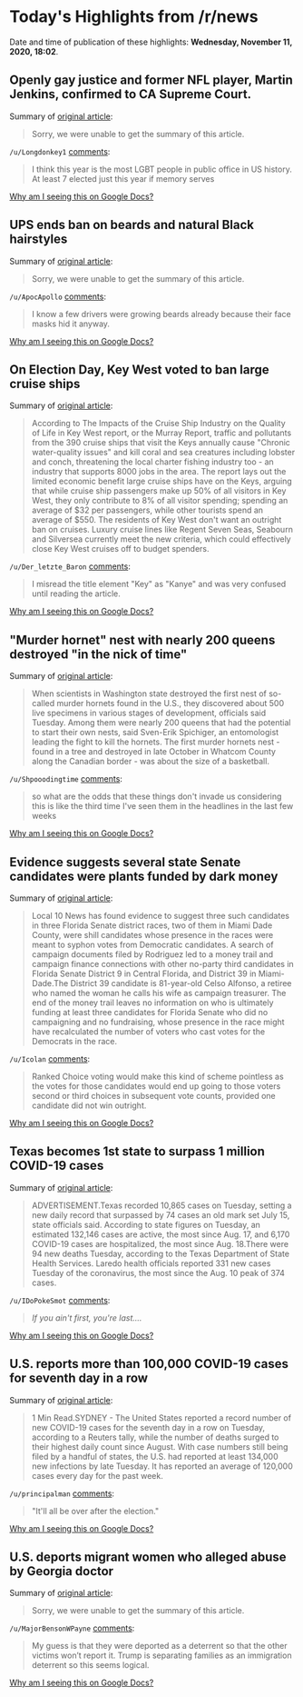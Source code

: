 # Today's Highlights from /r/news

Date and time of publication of these highlights: **Wednesday, November 11, 2020, 18:02**.

## Openly gay justice and former NFL player, Martin Jenkins, confirmed to CA Supreme Court.

Summary of [original article](https://bigqueernews.com/2020/11/11/openly-gay-justice-and-former-nfl-player-martin-jenkins-confirmed-to-ca-supreme-court/):

> Sorry, we were unable to get the summary of this article.

`/u/Longdonkey1` [comments](https://www.reddit.com/r/news/comments/jshdjz/openly_gay_justice_and_former_nfl_player_martin/):

> I think this year is the most LGBT people in public office in US history. At least 7 elected just this year if memory serves

[Why am I seeing this on Google Docs?](https://docs.google.com/document/d/1Dc6We63vOXIZsc0op-Bt4abqkYjXzOigalQqFxmvvbM/edit?usp=sharing)

## UPS ends ban on beards and natural Black hairstyles

Summary of [original article](https://www.cnn.com/2020/11/11/business/ups-end-beard-ban/index.html):

> Sorry, we were unable to get the summary of this article.

`/u/ApocApollo` [comments](https://www.reddit.com/r/news/comments/jsdbbr/ups_ends_ban_on_beards_and_natural_black/):

> I know a few drivers were growing beards already because their face masks hid it anyway.

[Why am I seeing this on Google Docs?](https://docs.google.com/document/d/1Dc6We63vOXIZsc0op-Bt4abqkYjXzOigalQqFxmvvbM/edit?usp=sharing)

## On Election Day, Key West voted to ban large cruise ships

Summary of [original article](https://www.lonelyplanet.com/articles/key-west-large-cruise-ship-ban):

> According to The Impacts of the Cruise Ship Industry on the Quality of Life in Key West report, or the Murray Report, traffic and pollutants from the 390 cruise ships that visit the Keys annually cause "Chronic water-quality issues" and kill coral and sea creatures including lobster and conch, threatening the local charter fishing industry too - an industry that supports 8000 jobs in the area. The report lays out the limited economic benefit large cruise ships have on the Keys, arguing that while cruise ship passengers make up 50% of all visitors in Key West, they only contribute to 8% of all visitor spending; spending an average of $32 per passengers, while other tourists spend an average of $550. The residents of Key West don't want an outright ban on cruises. Luxury cruise lines like Regent Seven Seas, Seabourn and Silversea currently meet the new criteria, which could effectively close Key West cruises off to budget spenders.

`/u/Der_letzte_Baron` [comments](https://www.reddit.com/r/news/comments/jsjfda/on_election_day_key_west_voted_to_ban_large/):

> I misread the title element "Key" as "Kanye" and was very confused until reading the article.

[Why am I seeing this on Google Docs?](https://docs.google.com/document/d/1Dc6We63vOXIZsc0op-Bt4abqkYjXzOigalQqFxmvvbM/edit?usp=sharing)

## "Murder hornet" nest with nearly 200 queens destroyed "in the nick of time"

Summary of [original article](https://www.cbsnews.com/news/murder-hornet-nest-nearly-200-queens-destroyed-nick-of-time/):

> When scientists in Washington state destroyed the first nest of so-called murder hornets found in the U.S., they discovered about 500 live specimens in various stages of development, officials said Tuesday. Among them were nearly 200 queens that had the potential to start their own nests, said Sven-Erik Spichiger, an entomologist leading the fight to kill the hornets. The first murder hornets nest - found in a tree and destroyed in late October in Whatcom County along the Canadian border - was about the size of a basketball.

`/u/Shpooodingtime` [comments](https://www.reddit.com/r/news/comments/js96ts/murder_hornet_nest_with_nearly_200_queens/):

> so what are the odds that these things don't invade us considering this is like the third time I've seen them in the headlines in the last few weeks

[Why am I seeing this on Google Docs?](https://docs.google.com/document/d/1Dc6We63vOXIZsc0op-Bt4abqkYjXzOigalQqFxmvvbM/edit?usp=sharing)

## Evidence suggests several state Senate candidates were plants funded by dark money

Summary of [original article](https://www.local10.com/news/local/2020/11/11/evidence-suggests-several-state-senate-candidates-were-plants-funded-by-dark-money/):

> Local 10 News has found evidence to suggest three such candidates in three Florida Senate district races, two of them in Miami Dade County, were shill candidates whose presence in the races were meant to syphon votes from Democratic candidates. A search of campaign documents filed by Rodriguez led to a money trail and campaign finance connections with other no-party third candidates in Florida Senate District 9 in Central Florida, and District 39 in Miami-Dade.The District 39 candidate is 81-year-old Celso Alfonso, a retiree who named the woman he calls his wife as campaign treasurer. The end of the money trail leaves no information on who is ultimately funding at least three candidates for Florida Senate who did no campaigning and no fundraising, whose presence in the race might have recalculated the number of voters who cast votes for the Democrats in the race.

`/u/Icolan` [comments](https://www.reddit.com/r/news/comments/js85qm/evidence_suggests_several_state_senate_candidates/):

> Ranked Choice voting would make this kind of scheme pointless as the votes for those candidates would end up going to those voters second or third choices in subsequent vote counts, provided one candidate did not win outright.

[Why am I seeing this on Google Docs?](https://docs.google.com/document/d/1Dc6We63vOXIZsc0op-Bt4abqkYjXzOigalQqFxmvvbM/edit?usp=sharing)

## Texas becomes 1st state to surpass 1 million COVID-19 cases

Summary of [original article](https://apnews.com/article/virus-outbreak-texas-laredo-097550b8324b0f54f06bf4d2a1fa4fbd):

> ADVERTISEMENT.Texas recorded 10,865 cases on Tuesday, setting a new daily record that surpassed by 74 cases an old mark set July 15, state officials said. According to state figures on Tuesday, an estimated 132,146 cases are active, the most since Aug. 17, and 6,170 COVID-19 cases are hospitalized, the most since Aug. 18.There were 94 new deaths Tuesday, according to the Texas Department of State Health Services. Laredo health officials reported 331 new cases Tuesday of the coronavirus, the most since the Aug. 10 peak of 374 cases.

`/u/IDoPokeSmot` [comments](https://www.reddit.com/r/news/comments/js78ue/texas_becomes_1st_state_to_surpass_1_million/):

> *If you ain't first, you're last....*

[Why am I seeing this on Google Docs?](https://docs.google.com/document/d/1Dc6We63vOXIZsc0op-Bt4abqkYjXzOigalQqFxmvvbM/edit?usp=sharing)

## U.S. reports more than 100,000 COVID-19 cases for seventh day in a row

Summary of [original article](https://www.reuters.com/article/us-health-coronavirus-usa-cases/u-s-reports-more-than-100000-covid-19-cases-for-seventh-day-in-a-row-idUSKBN27R09T?__twitter_impression=true&utm_medium=Social&utm_source=twitter):

> 1 Min Read.SYDNEY - The United States reported a record number of new COVID-19 cases for the seventh day in a row on Tuesday, according to a Reuters tally, while the number of deaths surged to their highest daily count since August. With case numbers still being filed by a handful of states, the U.S. had reported at least 134,000 new infections by late Tuesday. It has reported an average of 120,000 cases every day for the past week.

`/u/principalman` [comments](https://www.reddit.com/r/news/comments/js6oz0/us_reports_more_than_100000_covid19_cases_for/):

> "It'll all be over after the election."

[Why am I seeing this on Google Docs?](https://docs.google.com/document/d/1Dc6We63vOXIZsc0op-Bt4abqkYjXzOigalQqFxmvvbM/edit?usp=sharing)

## U.S. deports migrant women who alleged abuse by Georgia doctor

Summary of [original article](https://www.nbcnews.com/news/us-news/u-s-deports-migrant-women-who-alleged-abuse-georgia-doctor-n1247372):

> Sorry, we were unable to get the summary of this article.

`/u/MajorBensonWPayne` [comments](https://www.reddit.com/r/news/comments/js7nhb/us_deports_migrant_women_who_alleged_abuse_by/):

> My guess is that they were deported as a deterrent so that the other victims won’t report it. Trump is separating families as an immigration deterrent so this seems logical.

[Why am I seeing this on Google Docs?](https://docs.google.com/document/d/1Dc6We63vOXIZsc0op-Bt4abqkYjXzOigalQqFxmvvbM/edit?usp=sharing)


